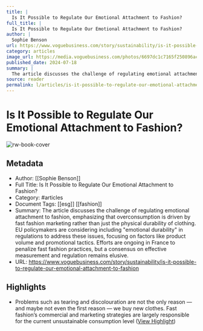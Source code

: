 ```yaml
---
title: |
  Is It Possible to Regulate Our Emotional Attachment to Fashion?
full_title: |
  Is It Possible to Regulate Our Emotional Attachment to Fashion?
author: |
  Sophie Benson
url: https://www.voguebusiness.com/story/sustainability/is-it-possible-to-regulate-our-emotional-attachment-to-fashion
category: articles
image_url: https://media.voguebusiness.com/photos/6697dc1c7165f250896acb50/16:9/w_1280,c_limit/EMO-DURABILTY-VOGUEBUS-17724-SOCIAL-NEWSLETTER.jpg
published_date: 2024-07-18
summary: |
  The article discusses the challenge of regulating emotional attachment to fashion, emphasizing that overconsumption is driven by fast fashion marketing rather than just the physical durability of clothing. EU policymakers are considering including "emotional durability" in regulations to address these issues, focusing on factors like product volume and promotional tactics. Efforts are ongoing in France to penalize fast fashion practices, but a consensus on effective measurement and regulation remains elusive.
source: reader
permalink: l/articles/is-it-possible-to-regulate-our-emotional-attachment-to-fashion
---
```

# Is It Possible to Regulate Our Emotional Attachment to Fashion?

![rw-book-cover](https://media.voguebusiness.com/photos/6697dc1c7165f250896acb50/16:9/w_1280,c_limit/EMO-DURABILTY-VOGUEBUS-17724-SOCIAL-NEWSLETTER.jpg)

## Metadata
- Author: [[Sophie Benson]]
- Full Title: Is It Possible to Regulate Our Emotional Attachment to Fashion?
- Category: #articles
- Document Tags: [[esg]] [[fashion]] 
- Summary: The article discusses the challenge of regulating emotional attachment to fashion, emphasizing that overconsumption is driven by fast fashion marketing rather than just the physical durability of clothing. EU policymakers are considering including "emotional durability" in regulations to address these issues, focusing on factors like product volume and promotional tactics. Efforts are ongoing in France to penalize fast fashion practices, but a consensus on effective measurement and regulation remains elusive.
- URL: https://www.voguebusiness.com/story/sustainability/is-it-possible-to-regulate-our-emotional-attachment-to-fashion

## Highlights
- Problems such as tearing and discolouration are not the only reason — and maybe not even the first reason — we buy new clothes. Fast fashion’s commercial and marketing strategies are largely responsible for the current unsustainable consumption level ([View Highlight](https://read.readwise.io/read/01jd22695nq8vgd6k2gmymwt83))


